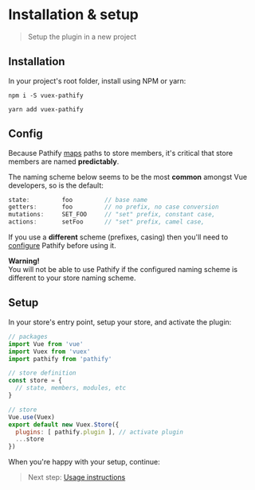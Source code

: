 # Installation & setup

> Setup the plugin in a new project

## Installation

In your project's root folder, install using NPM or yarn:

```text
npm i -S vuex-pathify
```
```text
yarn add vuex-pathify
```

## Config

Because Pathify [maps](/guide/resolvers) paths to store members, it's critical that store members are named **predictably**.

The naming scheme below seems to be the most **common** amongst Vue developers, so is the default:


```js
state:         foo         // base name
getters:       foo         // no prefix, no case conversion
mutations:     SET_FOO     // "set" prefix, constant case, 
actions:       setFoo      // "set" prefix, camel case, 
``` 

If you use a **different** scheme (prefixes, casing) then you'll need to [configure](/guide/config.md) Pathify before using it.

<p class="tip">
    <strong>Warning!</strong><br>
    You will not be able to use Pathify if the configured naming scheme is different to your store naming scheme.
</p>

## Setup

In your store's entry point, setup your store, and activate the plugin:

```js
// packages
import Vue from 'vue'
import Vuex from 'vuex'
import pathify from 'pathify'

// store definition
const store = {
  // state, members, modules, etc
}

// store
Vue.use(Vuex)
export default new Vuex.Store({
  plugins: [ pathify.plugin ], // activate plugin
  ...store
})
```

When you're happy with your setup, continue:

> Next step: [Usage instructions](/guide/usage.md)   


